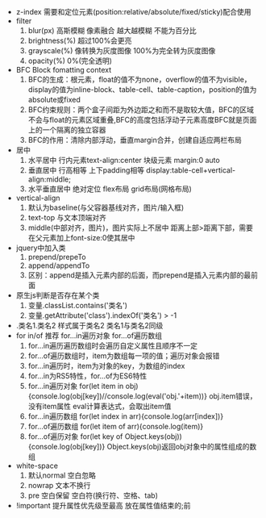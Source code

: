 - z-index
    需要和定位元素(position:relative/absolute/fixed/sticky)配合使用
- filter
    1. blur(px) 高斯模糊 像素融合 越大越模糊 不能为百分比
    2. brightness(%) 超过100%会更亮
    3. grayscale(%) 像转换为灰度图像 100%为完全转为灰度图像
    4. opacity(%) 0%(完全透明)
- BFC Block fomatting context 
    1. BFC的生成：根元素，float的值不为none，overflow的值不为visible，display的值为inline-block、table-cell、table-caption，position的值为absolute或fixed
    2. BFC约束规则：两个盒子间距为外边距之和而不是取较大值，BFC的区域不会与float的元素区域重叠,BFC的高度包括浮动子元素高度BFC就是页面上的一个隔离的独立容器
    3. BFC的作用：清除内部浮动，垂直margin合并，创建自适应两栏布局
- 居中
    1. 水平居中 行内元素text-align:center 块级元素 margin:0 auto
    2. 垂直居中 行高相等 上下padding相等 display:table-cell+vertical-align:middle; 
    3. 水平垂直居中 绝对定位 flex布局 grid布局(网格布局)
- vertical-align
    1. 默认为baseline(与父容器基线对齐，图片/输入框)
    2. text-top 与文本顶端对齐
    3. middle(中部对齐，图片)，图片实际上不居中 距离上部>距离下部，需要在父元素加上font-size:0使其居中
- jquery中加入类
    1. prepend/prepeTo
    2. append/appendTo
    3. 区别：append是插入元素内部的后面，而prepend是插入元素内部的最前面
- 原生js判断是否存在某个类
    1. 变量.classList.contains('类名')
    2. 变量.getAttribute('class').indexOf('类名') > -1
- .类名1.类名2
    样式属于类名2
    类名1与类名2同级
- for in/of
    推荐 for...in遍历对象 for...of遍历数组
    1. for...in遍历遍历数组时会遍历自定义属性且顺序不一定
    2. for...of遍历数组时，item为数组每一项的值；遍历对象会报错
    3. for...in遍历时，item为对象的key，为数组的index
    4. for...in为RS5特性，for...of为ES6特性
    5. for...in遍历对象 
        for(let item in obj){console.log(obj[key])//console.log(eval('obj.'+item))} 
        obj.item错误，没有item属性 
        eval计算表达式，会取出item值 
    6. for...in遍历数组
        for(let index in arr){console.log(arr[index])}
    7. for...of遍历数组
        for(let item of arr){console.log(item)}
    8. for...of遍历对象
        for(let key of Object.keys(obj)){console.log(obj[key])}
        Object.keys(obj)返回obj对象中的属性组成的数组
- white-space
    1. 默认normal 空白忽略
    2. nowrap 文本不换行
    3. pre 空白保留 空白符(换行符、空格、tab)
- !important
    提升属性优先级至最高 放在属性值结束的;前
